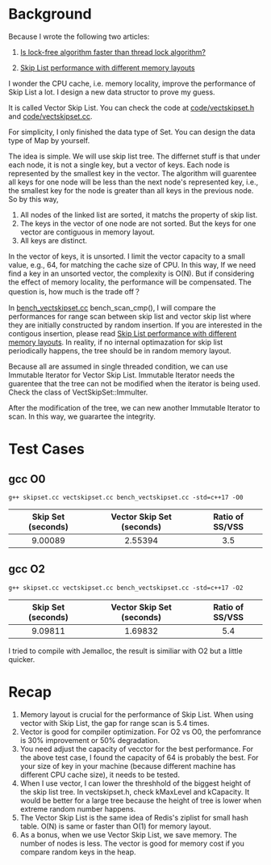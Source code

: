 # Background

Because I wrote the following two articles:

1. [Is lock-free algorithm faster than thread lock algorithm?](lock_free_vs_thread_lock.md)

2. [Skip List performance with different memory layouts](skip_list_performance_with_memory.md)

I wonder the CPU cache, i.e. memory locality, improve the performance of Skip List a lot. I design a new data structor to prove my guess.

It is called Vector Skip List. You can check the code at [code/vectskipset.h](https://github.com/szstonelee/elephant_eye_c_plusplus/blob/master/code/vectskipset.h) and [code/vectskipset.cc](https://github.com/szstonelee/elephant_eye_c_plusplus/blob/master/code/vectskipset.cc).

For simplicity, I only finished the data type of Set. You can design the data type of Map by yourself.

The idea is simple. We will use skip list tree. The differnet stuff is that under each node, it is not a single key, but a vector of keys. Each node is represented by the smallest key in the vector. The algorithm will guarentee all keys for one node will be less than the next node's represented key, i.e., the smallest key for the node is greater than all keys in the previous node. So by this way, 
1. All nodes of the linked list are sorted, it matchs the property of skip list. 
2. The keys in the vector of one node are not sorted. But the keys for one vector are contiguous in memory layout. 
3. All keys are distinct.

In the vector of keys, it is unsorted. I limit the vector capacity to a small value, e.g., 64, for matching the cache size of CPU. In this way, If we need find a key in an unsorted vector, the complexity is O(N). But if considering the effect of memory locality, the performance will be compensated. The question is, how much is the trade off？

In [bench_vectskipset.cc](https://github.com/szstonelee/elephant_eye_c_plusplus/blob/master/code/vbench_vectskipset.cc) bench_scan_cmp(), I will compare the performances for range scan between skip list and vector skip list where they are initially constructed by random insertion. If you are interested in the contigous insertion, 
please read [Skip List performance with different memory layouts](skip_list_performance_with_memory.md). In reality, if no internal optimazation for skip list periodically happens, the tree should be in random memory layout.

Because all are assumed in single threaded condition, we can use Immutable Iterator for Vector Skip List. Immutable Iterator needs the guarentee that the tree can not be modified when the iterator is being used. Check the class of VectSkipSet::ImmuIter. 

After the modification of the tree, we can new another Immutable Iterator to scan. In this way, we guarartee the integrity.

# Test Cases

## gcc O0
```
g++ skipset.cc vectskipset.cc bench_vectskipset.cc -std=c++17 -O0
```

| Skip Set (seconds) | Vector Skip Set (seconds) | Ratio of SS/VSS |
| :--: | :--: | :--: |
| 9.00089 | 2.55394 | 3.5 |


## gcc O2
```
g++ skipset.cc vectskipset.cc bench_vectskipset.cc -std=c++17 -O2
```

| Skip Set (seconds) | Vector Skip Set (seconds) | Ratio of SS/VSS |
| :--: | :--: | :--: |
| 9.09811 | 1.69832 | 5.4 |

I tried to compile with Jemalloc, the result is similiar with O2 but a little quicker.

# Recap

1. Memory layout is crucial for the performance of Skip List. When using vector with Skip List, the gap for range scan is 5.4 times.
2. Vector is good for compiler optimization. For O2 vs O0, the perfomrance is 30% improvement or 50% degradation.
3. You need adjust the capacity of vecctor for the best performance. For the above test case, I found the capacity of 64 is probably the best. For your size of key in your machine (because different machine has different CPU cache size), it needs to be tested.
4. When I use vector, I can lower the threshhold of the biggest height of the skip list tree. In vectskipset.h, check kMaxLevel and kCapacity. It would be better for a large tree because the height of tree is lower when extreme random number happens.
5. The Vector Skip List is the same idea of Redis's ziplist for small hash table. O(N) is same or faster than O(1) for memory layout.
6. As a bonus, when we use Vector Skip List, we save memory. The number of nodes is less. The vector is good for memory cost if you compare random keys in the heap.
